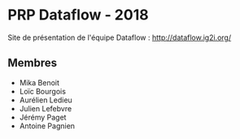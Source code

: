 # PRP Dataflow - 2018
Site de présentation de l'équipe Dataflow : http://dataflow.ig2i.org/

## Membres
- Mika Benoit
- Loïc Bourgois
- Aurélien Ledieu
- Julien Lefebvre
- Jérémy Paget
- Antoine Pagnien
